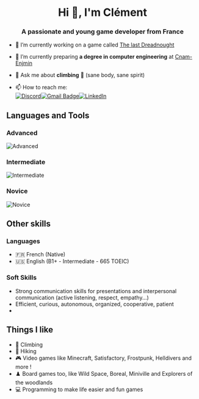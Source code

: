 <!--![Header](https://github.com/Robbirus/Robbirus/blob/main/github-header.png)-->
<!--![](https://komarev.com/ghpvc/?username=Korayou&color=blueviolet&style=for-the-badge)-->
<h1 align="center">Hi 👋, I'm Clément</h1>
<h3 align="center">A passionate and young game developer from France</h3>

- 🔭 I’m currently working on a game called [The last Dreadnought](https://github.com/Robbirus/Dreadnought)

- 🌱 I’m currently preparing **a degree in computer engineering** at [Cnam-Enjmin](https://enjmin.cnam.fr/formations/ingenieur-ingenieure-informatique-et-multimedia/)

- 💬 Ask me about **climbing** 🧗 (sane body, sane spirit)
- 📫 How to reach me:\
[![Discord](https://img.shields.io/badge/Discord-5865F2?style=for-the-badge&logo=discord&logoColor=white)](https://discord.com/users/290591434241998848)[![Gmail Badge](https://img.shields.io/badge/Mail.Ru-005FF9?logo=maildotru&logoColor=fff&style=for-the-badge)](faivre.clement3@gmail.com)[![LinkedIn](https://img.shields.io/badge/linkedin-%230077B5.svg?style=for-the-badge&logo=linkedin&logoColor=white)](https://www.linkedin.com/in/cl%C3%A9ment-faivre-189198292/)


## Languages and Tools
### Advanced
![Advanced](https://skillicons.dev/icons?i=unity,cs,java)
### Intermediate
![Intermediate](https://skillicons.dev/icons?i=cpp,c,py,js,html,css,visualstudio,vscode)
### Novice
![Novice](https://skillicons.dev/icons?i=blender)

## Other skills
### Languages
- 🇫🇷 French (Native)
- 🇺🇸 English (B1+ - Intermediate - 665 TOEIC)
### Soft Skills
- Strong communication skills for presentations and interpersonal communication (active listening, respect, empathy...)
- Efficient, curious, autonomous, organized, cooperative, patient
- 
## Things I like
- 🧗 Climbing
- 🚶 Hiking
- 🎮 Video games like Minecraft, Satisfactory, Frostpunk, Helldivers and more !
- ♟️ Board games too, like Wild Space, Boreal, Miniville and Explorers of the woodlands
- 💻 Programming to make life easier and fun games 
<!--START_SECTION:waka-->
<!--END_SECTION:waka-->
<!--
### GitHub Stats
![overview](https://github.com/Robbirus/github-stats-transparent/blob/output/generated/overview.svg)![languages](https://github.com/Robbirus/github-stats-transparent/blob/output/generated/languages.svg)
-->
